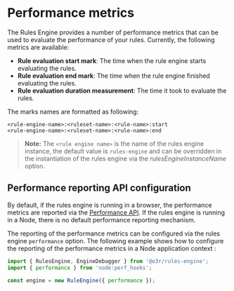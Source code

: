 # Performance metrics

The Rules Engine provides a number of performance metrics that can be used to evaluate the performance of your rules.
Currently, the following metrics are available:

- **Rule evaluation start mark**: The time when the rule engine starts evaluating the rules.
- **Rule evaluation end mark**: The time when the rule engine finished evaluating the rules.
- **Rule evaluation duration measurement**: The time it took to evaluate the rules.

The marks names are formatted as following:

```
<rule-engine-name>:<ruleset-name>:<rule-name>:start
<rule-engine-name>:<ruleset-name>:<rule-name>:end
```

> **Note:** The `<rule engine name>` is the name of the rules engine instance, the default value is `rules-engine` and can be overridden in the instantiation of the rules engine via the *rulesEngineInstanceName* option.

## Performance reporting API configuration

By default, if the rules engine is running in a browser, the performance metrics are reported via the [Performance API](https://developer.mozilla.org/en-US/docs/Web/API/Performance_API). If the rules engine is running in a Node, there is no default performance reporting mechanism.

The reporting of the performance metrics can be configured via the rules engine `performance` option.
The following example shows how to configure the reporting of the performance metrics in a Node application context :

```typescript
import { RulesEngine, EngineDebugger } from '@o3r/rules-engine';
import { performance } from 'node:perf_hooks';

const engine = new RuleEngine({ performance });
```
